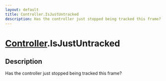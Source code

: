 ```yaml
---
layout: default
title: Controller.IsJustUntracked
description: Has the controller just stopped being tracked this frame?
---
```

# [Controller]({{site.url}}/Pages/Reference/Controller.html).IsJustUntracked

## Description
Has the controller just stopped being tracked this frame?

